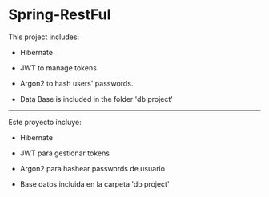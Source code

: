 # Spring-RestFul


This project includes:
* Hibernate
* JWT to manage tokens
* Argon2 to hash users' passwords.

* Data Base is included in the folder 'db project'
------------------------------------------------
Este proyecto incluye:

* Hibernate
* JWT para gestionar tokens
* Argon2 para hashear passwords de usuario

* Base datos incluida en la carpeta 'db project'

